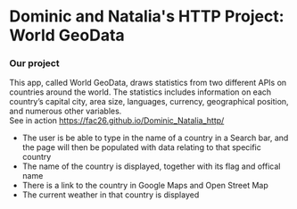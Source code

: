 # Dominic and Natalia's HTTP Project: World GeoData


### Our project
This app, called World GeoData, draws statistics from two different APIs on countries around the world. The statistics includes information on each country’s capital city, area size, languages, currency, geographical position, and numerous other variables.<br>
See in action https://fac26.github.io/Dominic_Natalia_http/

- The user is be able to type in the name of a country in a Search bar, and the page will then be populated with data relating to that specific country
- The name of the country is displayed, together with its flag and offical name
- There is a link to the country in Google Maps and Open Street Map
- The current weather in that country is displayed

